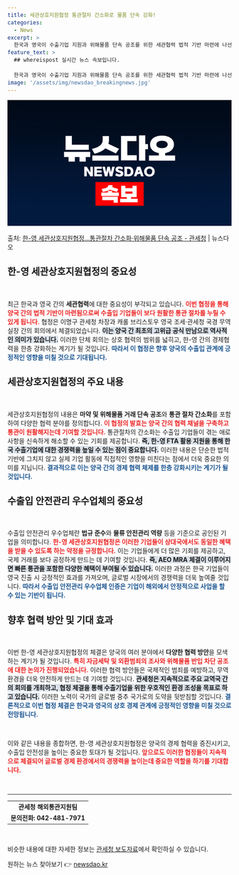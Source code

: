 ```yaml
---
title: 세관상호지원협정 통관절차 간소화로 물품 단속 강화!
categories:
  - News
excerpt: >
  한국과 영국이 수출기업 지원과 위해물품 단속 공조를 위한 세관협력 법적 기반 마련에 나선다. 관세청은 이명구…
feature_text: >
  ## whereispost 실시간 뉴스 속보입니다.

  한국과 영국이 수출기업 지원과 위해물품 단속 공조를 위한 세관협력 법적 기반 마련에 나선다. 관세청은 이명구…
image: '/assets/img/newsdao_breakingnews.jpg'
---
```


![뉴스다오 속보](/assets/img/newsdao_breakingnews.jpg)

<p>출처: <a href="https://newsdao.kr/2626" rel="dofollow">한-영 세관상호지원협정…통관절차 간소화·위해물품 단속 공조 - 관세청</a> | 뉴스다오</p>

<h2 data-ke-size="size26">한-영 세관상호지원협정의 중요성</h2>

<p data-ke-size="size16">&nbsp;</p>

최근 한국과 영국 간의 **세관협력**에 대한 중요성이 부각되고 있습니다. <b><span style="color: #ee2323;">이번 협정을 통해 양국 간의 법적 기반이 마련됨으로써 수출입 기업들이 보다 원활한 통관 절차를 누릴 수 있게 됩니다.</span></b> 협정은 이명구 관세청 차장과 캐롤 브리스토우 영국 조세·관세청 국경 무역실장 간의 회의에서 체결되었습니다. <b><span style="background-color: #21538527;">이는 양국 간 최초의 고위급 공식 만남으로 역사적인 의미가 있습니다.</span></b> 이러한 단체 회의는 상호 협력의 범위를 넓히고, 한-영 간의 경제협력을 한층 강화하는 계기가 될 것입니다. <b><span style="color: #1a5490;">따라서 이 협정은 향후 양국의 수출입 관계에 긍정적인 영향을 미칠 것으로 기대됩니다.</span></b>

<h2 data-ke-size="size26">세관상호지원협정의 주요 내용</h2>

<p data-ke-size="size16">&nbsp;</p>

세관상호지원협정의 내용은 **마약 및 위해물품 거래 단속 공조**와 **통관 절차 간소화**를 포함하여 다양한 협력 분야를 정의합니다. <b><span style="color: #ee2323;">이 협정의 발효는 양국 간의 협력 채널을 구축하고 통관이 원활해지는데 기여할 것입니다.</span></b> 통관절차의 간소화는 수출입 기업들이 겪는 애로사항을 신속하게 해소할 수 있는 기회를 제공합니다. <b><span style="background-color: #21538527;">즉, 한-영 FTA 활용 지원을 통해 한국 수출기업에 대한 경쟁력을 높일 수 있는 점이 중요합니다.</span></b> 이러한 내용은 단순한 법적 기반에 그치지 않고 실제 기업 활동에 직접적인 영향을 미친다는 점에서 더욱 중요한 의미를 지닙니다. <b><span style="color: #1a5490;">결과적으로 이는 양국 간의 경제 협력 체제를 한층 강화시키는 계기가 될 것입니다.</span></b>

<h2 data-ke-size="size26">수출입 안전관리 우수업체의 중요성</h2>

<p data-ke-size="size16">&nbsp;</p>

수출입 안전관리 우수업체란 **법규 준수**와 **물류 안전관리 역량** 등을 기준으로 공인된 기업을 의미합니다. <b><span style="color: #ee2323;">한-영 세관상호지원협정은 이러한 기업들이 상대국에서도 동일한 혜택을 받을 수 있도록 하는 약정을 규정합니다.</span></b> 이는 기업들에게 더 많은 기회를 제공하고, 국제 거래를 보다 공정하게 만드는 데 기여할 것입니다. <b><span style="background-color: #21538527;">즉, AEO MRA 체결이 이루어지면 빠른 통관을 포함한 다양한 혜택이 부여될 수 있습니다.</span></b> 이러한 과정은 한국 기업들이 영국 진출 시 긍정적인 효과를 가져오며, 글로벌 시장에서의 경쟁력을 더욱 높여줄 것입니다. <b><span style="color: #1a5490;">따라서 수출입 안전관리 우수업체 인증은 기업이 해외에서 안정적으로 사업을 할 수 있는 기반이 됩니다.</span></b>

<h2 data-ke-size="size26">향후 협력 방안 및 기대 효과</h2>

<p data-ke-size="size16">&nbsp;</p>

이번 한-영 세관상호지원협정의 체결은 양국의 여러 분야에서 **다양한 협력 방안**을 모색하는 계기가 될 것입니다. <b><span style="color: #ee2323;">특히 자금세탁 및 외환범죄의 조사와 위해물품 반입 차단 공조에 대한 논의가 진행되었습니다.</span></b> 이러한 협력 방안들은 국제적인 범죄를 예방하고, 무역환경을 더욱 안전하게 만드는 데 기여할 것입니다. <b><span style="background-color: #21538527;">관세청은 지속적으로 주요 교역국 간의 회의를 개최하고, 협정 체결을 통해 수출기업을 위한 우호적인 환경 조성을 목표로 하고 있습니다.</span></b> 이러한 노력이 국가의 글로벌 중추 국가로의 도약을 뒷받침할 것입니다. <b><span style="color: #1a5490;">결론적으로 이번 협정 체결은 한국과 영국의 상호 경제 관계에 긍정적인 영향을 미칠 것으로 전망됩니다.</span></b>

<p data-ke-size="size16">&nbsp;</p>

이와 같은 내용을 종합하면, 한-영 세관상호지원협정은 양국의 경제 협력을 증진시키고, 수출입 안전성을 높이는 중요한 토대가 될 것입니다. <b><span style="color: #ee2323;">앞으로도 이러한 협정들이 지속적으로 체결되어 글로벌 경제 환경에서의 경쟁력을 높이는데 중요한 역할을 하기를 기대합니다.</span></b> 

<p data-ke-size="size16">&nbsp;</p>

<hr>

<table style="width: 100%; border-collapse: collapse;">

<tr>

<td style="text-align: center; height: 17px;"><b>관세청 해외통관지원팀</b></td>

</tr>

<tr>

<td style="text-align: center; height: 17px;"><b>문의전화: 042-481-7971</b></td>

</tr>

</table>

<p data-ke-size="size16">&nbsp;</p>

비슷한 내용에 대한 자세한 정보는 [관세청 보도자료](https://newsdao.kr/2626)에서 확인하실 수 있습니다. 

원하는 뉴스 찾아보기 👉 <a href="https://newsdao.kr" rel="dofollow">newsdao.kr</a>


